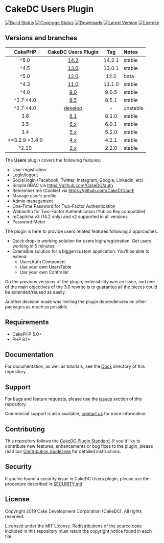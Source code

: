 CakeDC Users Plugin
===================

[![Build Status](https://img.shields.io/github/workflow/status/CakeDC/users/CI/master?style=flat-square)](https://github.com/CakeDC/users/actions?query=workflow%3ACI+branch%3Amaster)
[![Coverage Status](https://img.shields.io/codecov/c/gh/CakeDC/users.svg?style=flat-square)](https://codecov.io/gh/CakeDC/users)
[![Downloads](https://poser.pugx.org/CakeDC/users/d/total.png)](https://packagist.org/packages/CakeDC/users)
[![Latest Version](https://poser.pugx.org/CakeDC/users/v/stable.png)](https://packagist.org/packages/CakeDC/users)
[![License](https://poser.pugx.org/CakeDC/users/license.svg)](https://packagist.org/packages/CakeDC/users)

Versions and branches
---------------------

|    CakePHP     |                    CakeDC Users Plugin                     |  Tag   | Notes    |
|:--------------:|:----------------------------------------------------------:|:------:|:---------|
|      ^5.0      | [14.2](https://github.com/cakedc/users/tree/14.next-cake5) | 14.2.1 | stable   |
|      ^4.5      | [13.0](https://github.com/cakedc/users/tree/13.next-cake4) | 13.0.1 | stable   |
|      ^5.0      | [12.0](https://github.com/cakedc/users/tree/12.next-cake5) |  12.0  | beta     |
|      ^4.3      | [11.0](https://github.com/cakedc/users/tree/11.next-cake4) | 11.1.0 | stable   |
|      ^4.0      |     [9.0](https://github.com/cakedc/users/tree/9.next)     | 9.0.5  | stable   |
|   ^3.7  <4.0   |     [8.5](https://github.com/cakedc/users/tree/8.next)     | 8.5.1  | stable   |
|   ^3.7  <4.0   |  [develop](https://github.com/cakedc/users/tree/develop)   |   -    | unstable |
|      3.6       |     [8.1](https://github.com/cakedc/users/tree/8.1.0)      | 8.1.0  | stable   |
|      3.5       |      [6.x](https://github.com/cakedc/users/tree/6.x)       | 6.0.1  | stable   |
|      3.4       |      [5.x](https://github.com/cakedc/users/tree/5.x)       | 5.2.0  | stable   |
| >=3.2.9 <3.4.0 |      [4.x](https://github.com/cakedc/users/tree/4.x)       | 4.2.1  | stable   |
|     ^2.10      |      [2.x](https://github.com/cakedc/users/tree/2.x)       | 2.2.0  | stable   |

The  **Users** plugin covers the following features:

* User registration
* Login/logout
* Social login (Facebook, Twitter, Instagram, Google, Linkedin, etc)
* Simple RBAC via https://github.com/CakeDC/auth
* Remember me (Cookie) via https://github.com/CakeDC/auth
* Manage user's profile
* Admin management
* One-Time Password for Two-Factor Authentication
* Webauthn for Two-Factor Authentication (Yubico Key compatible)
* reCaptcha v3 (14.2 only) and v2 supported in all versions
* Password Meter

The plugin is here to provide users related features following 2 approaches:

* Quick drop-in working solution for users login/registration. Get users working in 5 minutes.
* Extensible solution for a bigger/custom application. You'll be able to extend:
  * UsersAuth Component
  * Use your own UsersTable
  * Use your own Controller

On the previous versions of the plugin, extensibility was an issue, and one of the main
objectives of the 3.0 rewrite is to guarantee all the pieces could be extended/reused as
easily.

Another decision made was limiting the plugin dependencies on other packages as much as possible.

Requirements
------------

* CakePHP 5.0+
* PHP 8.1+

Documentation
-------------

For documentation, as well as tutorials, see the [Docs](Docs/Home.md) directory of this repository.

Support
-------

For bugs and feature requests, please use the [issues](https://github.com/CakeDC/users/issues) section of this repository.

Commercial support is also available, [contact us](https://www.cakedc.com/contact) for more information.

Contributing
------------

This repository follows the [CakeDC Plugin Standard](https://www.cakedc.com/plugin-standard). If you'd like to contribute new features, enhancements or bug fixes to the plugin, please read our [Contribution Guidelines](https://www.cakedc.com/contribution-guidelines) for detailed instructions.

Security
------------

If you've found a security issue in CakeDC Users plugin, please use the procedure described in [SECURITY.md](.github/SECURITY.md)

License
-------

Copyright 2019 Cake Development Corporation (CakeDC). All rights reserved.

Licensed under the [MIT](http://www.opensource.org/licenses/mit-license.php) License. Redistributions of the source code included in this repository must retain the copyright notice found in each file.
